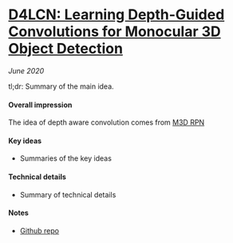 # [D4LCN: Learning Depth-Guided Convolutions for Monocular 3D Object Detection](https://arxiv.org/abs/1912.04799)

_June 2020_

tl;dr: Summary of the main idea.

#### Overall impression
The idea of depth aware convolution comes from [M3D RPN](m3d_rpn.md)

#### Key ideas
- Summaries of the key ideas

#### Technical details
- Summary of technical details

#### Notes
- [Github repo](https://github.com/dingmyu/D4LCN)

